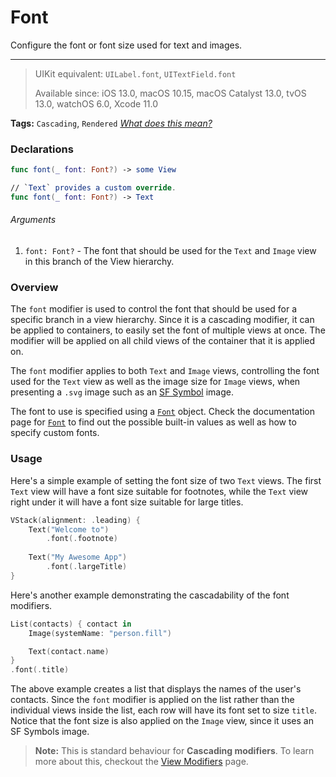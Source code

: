 # Font
Configure the font or font size used for text and images.

---

> UIKit equivalent: `UILabel.font`, `UITextField.font`
>
> Available since: iOS 13.0, macOS 10.15, macOS Catalyst 13.0, tvOS 13.0, watchOS 6.0, Xcode 11.0

**Tags:** `Cascading`, `Rendered` _[What does this mean?](/modifiers/README.md#tags)_

### Declarations
```swift
func font(_ font: Font?) -> some View

// `Text` provides a custom override.
func font(_ font: Font?) -> Text
```

###### Arguments
1. `font: Font?` - The font that should be used for the `Text` and `Image` view in this branch of the View hierarchy.

### Overview
The `font` modifier is used to control the font that should be used for a specific branch in a view hierarchy. Since it is a cascading modifier, it can be applied to containers, to easily set the font of multiple views at once. The modifier will be applied on all child views of the container that it is applied on.

The `font` modifier applies to both `Text` and `Image` views, controlling the font used for the `Text` view as well as the image size for `Image` views, when presenting a `.svg` image such as an [SF Symbol](https://developer.apple.com/design/human-interface-guidelines/sf-symbols/overview/) image.

The font to use is specified using a [`Font`](/views/docs_coming_soon.md) object. Check the documentation page for [`Font`](/views/docs_coming_soon.md) to find out the possible built-in values as well as how to specify custom fonts.

### Usage

Here's a simple example of setting the font size of two `Text` views. The first `Text` view will have a font size suitable for footnotes, while the `Text` view right under it will have a font size suitable for large titles.
```swift
VStack(alignment: .leading) {
    Text("Welcome to")
        .font(.footnote)
    
    Text("My Awesome App")
        .font(.largeTitle)
}
```

Here's another example demonstrating the cascadability of the font modifiers.
```swift
List(contacts) { contact in
    Image(systemName: "person.fill")

    Text(contact.name)
}
.font(.title)
```
The above example creates a list that displays the names of the user's contacts. Since the `font` modifier is applied on the list rather than the individual views inside the list, each row will have its font set to size `title`. Notice that the font size is also applied on the `Image` view, since it uses an SF Symbols image.

> **Note:** This is standard behaviour for **Cascading modifiers**. To learn more about this, checkout the [View Modifiers](/modifiers/README.md#tags) page.
